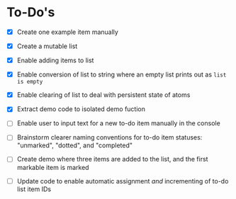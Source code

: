 # To-Do's

- [x] Create one example item manually
- [x] Create a mutable list
- [x] Enable adding items to list
- [x] Enable conversion of list to string where an empty list prints out as `list is empty`
- [x] Enable clearing of list to deal with persistent state of atoms
- [x] Extract demo code to isolated demo fuction 

- [ ] Enable user to input text for a new to-do item manually in the console
- [ ] Brainstorm clearer naming conventions for to-do item statuses: "unmarked", "dotted", and "completed"
- [ ] Create demo where three items are added to the list, and the first markable item is marked
- [ ] Update code to enable automatic assignment *and* incrementing of to-do list item IDs